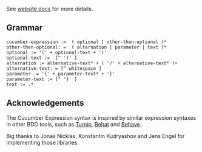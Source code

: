See [website docs](https://cucumber.io/docs/cucumber/cucumber-expressions/) for more details.


## Grammar ##

```
cucumber-expression :=  ( optional | other-then-optional )*
other-then-optional: =  ( alternation | parameter | text )*
optional := '(' + optional-text + ')'
optional-text :=  [^ ')' ]
alternation := alternative-text* + ( '/' + alternative-text* )+
alternative-text: = [^ whitespace ]
parameter := '{' + parameter-text* + '}'
parameter-text := [^ '}' ]
text := .*
```

## Acknowledgements

The Cucumber Expression syntax is inspired by similar expression syntaxes in
other BDD tools, such as [Turnip](https://github.com/jnicklas/turnip), [Behat](https://github.com/Behat/Behat) and [Behave](https://github.com/behave/behave).

Big thanks to Jonas Nicklas, Konstantin Kudryashov and Jens Engel for
implementing those libraries.

